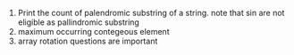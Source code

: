 1. Print the count of palendromic substring of a string. note that sin are not eligible as pallindromic substring
2. maximum occurring contegeous element
3. array rotation questions are important